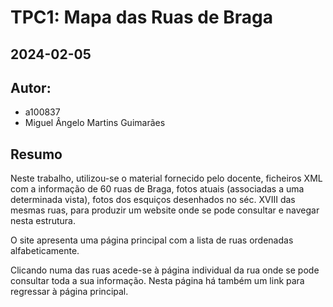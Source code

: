 # TPC1: Mapa das Ruas de Braga
## 2024-02-05

## Autor:
- a100837
- Miguel Ângelo Martins Guimarães

## Resumo

Neste trabalho, utilizou-se o material fornecido pelo docente, ficheiros XML com a informação de 60 ruas de Braga, fotos atuais (associadas a uma determinada vista), 
fotos dos esquiços desenhados no séc. XVIII das mesmas ruas, para produzir um website onde se pode consultar e navegar nesta estrutura.

O site apresenta uma página principal com a lista de ruas ordenadas alfabeticamente. 

Clicando numa das ruas acede-se à página individual da rua onde se pode consultar toda a sua informação. Nesta página há também um link para regressar à página principal.

